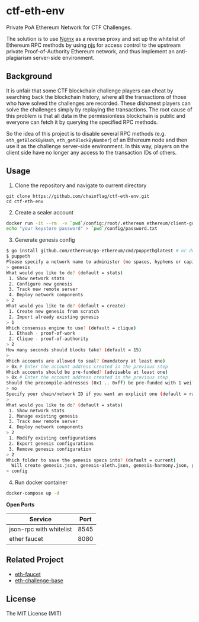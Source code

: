 # ctf-eth-env

Private PoA Ethereum Network for CTF Challenges.

The solution is to use [Nginx](https://www.nginx.com/) as a reverse proxy and set up the whitelist of Ethereum RPC methods by using [njs](https://nginx.org/en/docs/njs/) for access control to the upstream private Proof-of-Authority Ethereum network, and thus implement an anti-plagiarism server-side environment.

## Background

It is unfair that some CTF blockchain challenge players can cheat by searching back the blockchain history, where all the transactions of those who have solved the challenges are recorded. These dishonest players can solve the challenges simply by replaying the transactions. The root cause of this problem is that all data in the permissionless blockchain is public and everyone can fetch it by querying the specified RPC methods.  

So the idea of this project is to disable several RPC methods (e.g. `eth_getBlockByHash`, `eth_getBlockByNumber`) of an Ethereum node and then use it as the challenge server-side environment. In this way, players on the client side have no longer any access to the transaction IDs of others. 

## Usage

1. Clone the repository and navigate to current directory
```
git clone https://github.com/chainflag/ctf-eth-env.git
cd ctf-eth-env
```

2. Create a sealer account
```bash
docker run -it --rm  -v `pwd`/config:/root/.ethereum ethereum/client-go account new
echo "your keystore password" > `pwd`/config/password.txt
```

3. Generate genesis config
```bash
$ go install github.com/ethereum/go-ethereum/cmd/puppeth@latest # or download Geth & Tools from https://geth.ethereum.org/downloads/
$ puppeth
Please specify a network name to administer (no spaces, hyphens or capital letters please)
> genesis
What would you like to do? (default = stats)
 1. Show network stats
 2. Configure new genesis
 3. Track new remote server
 4. Deploy network components
> 2
What would you like to do? (default = create)
 1. Create new genesis from scratch
 2. Import already existing genesis
> 1
Which consensus engine to use? (default = clique)
 1. Ethash - proof-of-work
 2. Clique - proof-of-authority
> 2
How many seconds should blocks take? (default = 15)
>
Which accounts are allowed to seal? (mandatory at least one)
> 0x # Enter the account address created in the previous step
Which accounts should be pre-funded? (advisable at least one)
> 0x # Enter the account address created in the previous step
Should the precompile-addresses (0x1 .. 0xff) be pre-funded with 1 wei? (advisable yes)
> no
Specify your chain/network ID if you want an explicit one (default = random)
>
What would you like to do? (default = stats)
 1. Show network stats
 2. Manage existing genesis
 3. Track new remote server
 4. Deploy network components
> 2
 1. Modify existing configurations
 2. Export genesis configurations
 3. Remove genesis configuration
> 2
Which folder to save the genesis specs into? (default = current)
  Will create genesis.json, genesis-aleth.json, genesis-harmony.json, genesis-parity.json
> config
```

4. Run docker container
```bash
docker-compose up -d
```

**Open Ports**

| Service                 | Port
| ----------------------- | -----
| json-rpc with whitelist | 8545      
| ether faucet            | 8080

## Related Project
* [eth-faucet](https://github.com/chainflag/eth-faucet)
* [eth-challenge-base](https://github.com/chainflag/eth-challenge-base)

## License

The MIT License (MIT)
